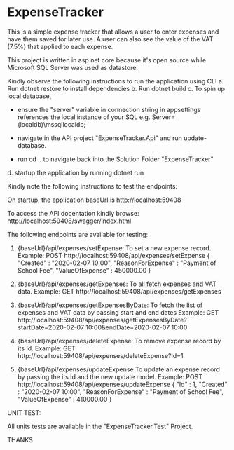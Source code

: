 # ExpenseTracker
This is a simple expense tracker that allows a user to enter expenses and have them saved for later use. A user can also see the value of the VAT (7.5%) that applied to each expense.

This project is written in asp.net core because it's open source while Microsoft SQL Server was used as datastore.

Kindly observe the following instructions to run the application using CLI
a. Run dotnet restore to install dependencies
b. Run dotnet build
c. To spin up local database, 

   - ensure the "server" variable in connection string in appsettings references the local instance of your SQL e.g. Server=(localdb)\mssqllocaldb;

   - navigate in the API project "ExpenseTracker.Api" and run update-database.

   - run cd .. to navigate back into the Solution Folder "ExpenseTracker"

d. startup the application by running dotnet run

Kindly note the following instructions to test the endpoints:

On startup, the application baseUrl is http://localhost:59408

To access the API docentation kindly browse: http://localhost:59408/swagger/index.html

The following endpoints are available for testing:

1. {baseUrl}/api/expenses/setExpense: To set a new expense record. 
Example:
POST http://localhost:59408/api/expenses/setExpense
{
	"Created" : "2020-02-07 10:00", 
	"ReasonForExpense" : "Payment of School Fee", 
	"ValueOfExpense" : 450000.00
}

2. {baseUrl}/api/expenses/getExpenses: To all fetch expenses and VAT data.
Example:
GET http://localhost:59408/api/expenses/getExpenses

3. {baseUrl}/api/expenses/getExpensesByDate: To fetch the list of expenses and VAT data by passing start and end dates
Example:
GET http://localhost:59408/api/expenses/getExpensesByDate?startDate=2020-02-07 10:00&endDate=2020-02-07 10:00

4. {baseUrl}/api/expenses/deleteExpense: To remove expense record by its Id.
Example:
GET http://localhost:59408/api/expenses/deleteExpense?Id=1

5. {baseUrl}/api/expenses/updateExpense To update an expense record by passing the its Id and the new update model.
Example:
POST http://localhost:59408/api/expenses/updateExpense
{
	"Id" : 1,
	"Created" : "2020-02-07 10:00", 
	"ReasonForExpense" : "Payment of School Fee", 
	"ValueOfExpense" : 410000.00
}


UNIT TEST:

All units tests are available in the "ExpenseTracker.Test" Project.


THANKS
